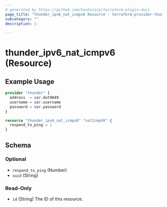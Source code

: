 ```yaml
---
# generated by https://github.com/hashicorp/terraform-plugin-docs
page_title: "thunder_ipv6_nat_icmpv6 Resource - terraform-provider-thunder"
subcategory: ""
description: |-
  
---
```


# thunder_ipv6_nat_icmpv6 (Resource)



## Example Usage

```terraform
provider "thunder" {
  address  = var.dut9049
  username = var.username
  password = var.password
}

resource "thunder_ipv6_nat_icmpv6" "natIcmpV6" {
  respond_to_ping = 1
}
```

<!-- schema generated by tfplugindocs -->
## Schema

### Optional

- `respond_to_ping` (Number)
- `uuid` (String)

### Read-Only

- `id` (String) The ID of this resource.


